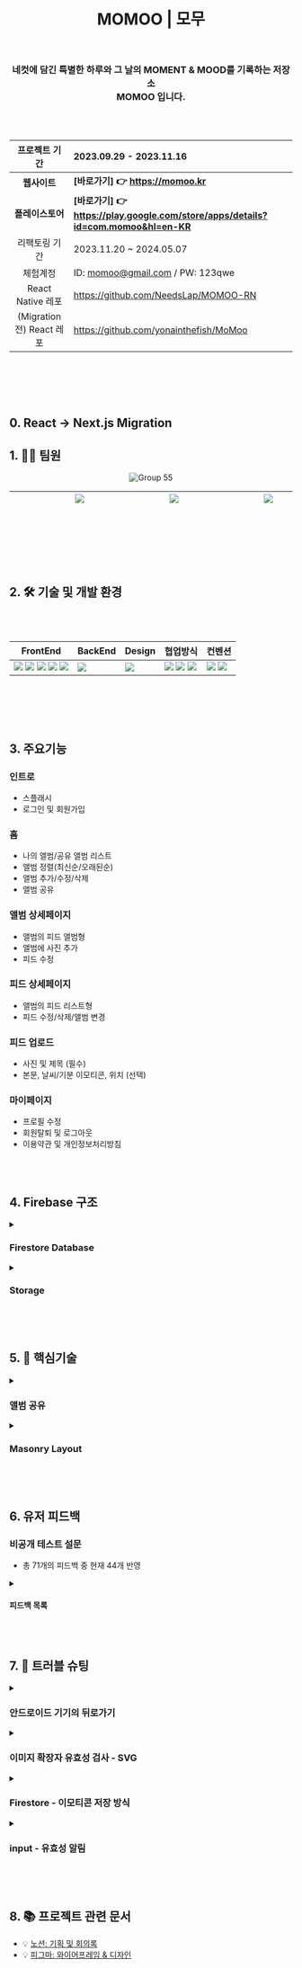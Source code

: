 <div align=center>

<h1> MOMOO |  모무 </h1>

<br>

<h3> 네컷에 담긴 특별한 하루와 그 날의 MOMENT & MOOD를 기록하는 저장소 <br>  MOMOO 입니다.</h3>
<br><br>

</div>

<div align=center>

|프로젝트 기간|2023.09.29 - 2023.11.16|
|:--:|:--|
|**웹사이트**|**[바로가기] 👉 https://momoo.kr**|
|**플레이스토어**|**[바로가기] 👉 https://play.google.com/store/apps/details?id=com.momoo&hl=en-KR**|
|리팩토링 기간|2023.11.20 ~ 2024.05.07|
|체험계정|ID: momoo@gmail.com / PW: 123qwe|
|React Native 레포|https://github.com/NeedsLap/MOMOO-RN|
|(Migration 전) React 레포|https://github.com/yonainthefish/MoMoo|

</div>

<br><br>
<br><br>

## 0. React -> Next.js Migration

## 1. ✍🏻 팀원 

<div align=center>

![Group 55](https://github.com/yonainthefish/MoMoo/assets/124084624/29847d64-d24d-442a-be55-8bb7a0dff014)

|&nbsp;&nbsp;&nbsp;&nbsp;&nbsp;&nbsp;&nbsp;&nbsp;&nbsp;&nbsp;&nbsp;&nbsp;&nbsp;&nbsp;&nbsp;&nbsp;&nbsp;&nbsp; <a href="https://github.com/KimHayeon1"><img src="https://img.shields.io/badge/GitHub-181717?style=flat&logo=GitHub&logoColor=white"/></a> &nbsp;&nbsp;&nbsp;&nbsp;&nbsp;&nbsp;&nbsp;&nbsp;&nbsp;&nbsp;&nbsp;&nbsp;&nbsp;&nbsp;&nbsp;&nbsp;&nbsp;&nbsp; | &nbsp;&nbsp;&nbsp;&nbsp;&nbsp;&nbsp;&nbsp;&nbsp;&nbsp;&nbsp;&nbsp;&nbsp;&nbsp;&nbsp;&nbsp;&nbsp;&nbsp;&nbsp; <a href="//github.com/suminson97"><img src="https://img.shields.io/badge/GitHub-181717?style=flat&logo=GitHub&logoColor=white"/></a> &nbsp;&nbsp;&nbsp;&nbsp;&nbsp;&nbsp;&nbsp;&nbsp;&nbsp;&nbsp;&nbsp;&nbsp;&nbsp;&nbsp;&nbsp;&nbsp;&nbsp;&nbsp;| &nbsp;&nbsp;&nbsp;&nbsp;&nbsp;&nbsp;&nbsp;&nbsp;&nbsp;&nbsp;&nbsp;&nbsp;&nbsp;&nbsp;&nbsp;&nbsp;&nbsp;&nbsp; <a href="//github.com/yonainthefish"><img src="https://img.shields.io/badge/GitHub-181717?style=flat&logo=GitHub&logoColor=white"/></a> &nbsp;&nbsp;&nbsp;&nbsp;&nbsp;&nbsp;&nbsp;&nbsp;&nbsp;&nbsp;&nbsp;&nbsp;&nbsp;&nbsp;&nbsp;&nbsp;&nbsp;&nbsp;|
|:---:|:---:|:---:|

</div>

<br><br>
<br><br>

  
## 2. 🛠️ 기술 및 개발 환경

<br><br>

<div align="center">

| FrontEnd | BackEnd | Design | 협업방식 | 컨벤션 |
| --- | --- | --- | --- | --- |
| <img src="https://img.shields.io/badge/Next.js-eeeeee?style=flat-square&logo=Next.js&logoColor=black"> <img src="https://img.shields.io/badge/React-61DAFB?style=flat-square&logo=React&logoColor=black"> <img src="https://img.shields.io/badge/React Native-61DAFB?style=flat-square&logo=React&logoColor=black"> <img src="https://img.shields.io/badge/styledcomponents-CC6699?style=flat-square&logo=styledcomponents&logoColor=white"> <img src="https://img.shields.io/badge/TypeScript-3178C6.svg?style=flat-square&logo=TypeScript&logoColor=white"> | <img src="https://img.shields.io/badge/firebase-F6820D?style=flat-square&logo=firebase&logoColor=white"> | <img src="https://img.shields.io/badge/figma-0d99ff?style=flat-square&logo=figma&logoColor=white"> | <img src="https://img.shields.io/badge/GitHub-181717?style=flat-square&logo=GitHub&logoColor=white"> <img src="https://img.shields.io/badge/Notion-000000.svg?style=flat-square&logo=Notion&logoColor=white"> <img src="https://img.shields.io/badge/Discord-5865F2?style=flat-square&logo=Discord&logoColor=white"> | <img src="https://img.shields.io/badge/Prettier-F7B93E.svg?style=flat-square&logo=Prettier&logoColor=black"> <img src="https://img.shields.io/badge/eslint-4B32C3?style=flat-square&logo=eslint&logoColor=white">|

</div>

<br><br>
<br><br>

## 3. 주요기능

### 인트로
- 스플래시
- 로그인 및 회원가입

### 홈
- 나의 앨범/공유 앨범 리스트
- 앨범 정렬(최신순/오래된순)
- 앨범 추가/수정/삭제
- 앨범 공유

### 앨범 상세페이지
- 앨범의 피드 앨범형
- 앨범에 사진 추가
- 피드 수정

### 피드 상세페이지
- 앨범의 피드 리스트형
- 피드 수정/삭제/앨범 변경

### 피드 업로드
- 사진 및 제목 (필수)
- 본문, 날씨/기분 이모티콘, 위치 (선택)

### 마이페이지
- 프로필 수정
- 회원탈퇴 및 로그아웃
- 이용약관 및 개인정보처리방침

<br><br>

## 4. Firebase 구조


<details>
  <summary><h3>Firestore Database</h3></summary>
  
  ```
    // {uid}/{uid}
    {
      sharedAlbums: Reference(albumDoc){}
    }
  
  
    // {uid}/{uid}/album/{albumId}
    {
      createdTime: Timestamp;
      feedList: String(feedId)[];
      name: String;
      sharedUsers: {uid:String; permission: "read"}[];
    }
  
    // {uid}/{uid}/feed/{feedId}
    {
      id: String;
      title: String;
      text: String;
      seletedAddress: String;
      album: String(albumName)[];
      emotionImage: String;
      weatherImage: String;
      timestamp: Timestamp;
    }
  ```
</details>

<details>
  <summary><h3>Storage</h3></summary>

  ```
    feed/{feedId + imageIndex}.{확장자}
    profile/{uid}.{확장자}
  ```
</details>

<br><br>

## 5. 📝 핵심기술

<details>
  <summary><h3>앨범 공유</h3></summary>

  **기능 소개**
  1. 사용자를 email(id)로 검색할 수 있다.
  2. 앨범을 공유하거나, 공유한 대상을 삭제할 수 있다.
  3. 홈에서 공유 앨범을 볼 수 있다.
  4. 공유 받은 앨범에 저장된 사진을 볼 수 있다.
  <br>
  
  **코드**
  1. 사용자 검색
  - Firebase Admin SDK를 사용하여, 사용자를 불러온다.
       
    ```js
      // src/app/api/user/route.ts
      adminApp.auth().getUserByEmail(email);
    ```
    
  <br>
   
  2. 공유/공유 취소
  - Firestore Database에 공유 정보 저장&삭제
    
    ```
      // [uid]/[uid]
      sharedAlbums: Reference(albumDoc)[] 

      // [uid]/[uid]/album/[albumId]
      sharedUsers: {uid, permission}[]
    ```

  <br>

  3. 홈 - 공유 앨범
  - Firestore에서 로그인한 사용자의 공유 앨범 리스트를 가져온다.
    ```js
      // src/utils/SDKUtils.ts
      
      const getSharedAlbums = async (
        uid: string,
      ): Promise<DocumentReference[]> => {
        const userDocRef = doc(appFireStore, uid, uid);
        const userDoc = (await getDoc(userDocRef)).data();
        return userDoc.sharedAlbums;
      };
    ```

  - 공유 앨범 데이터를 불러온다.
    ```js
      // src/app/api/album/sharing
      
      sharedAlbums.map(async (ref: DocumentReference) => {
        const albumData = await getDoc(ref).data();
        // (중략)
      });
    ```

  - 공유한 사용자 데이터를 불러온다.
    ```js
      // src/app/api/album/sharing
      
      const { displayName, email } =
        await adminAppAuth.getUser(sharedAlbumUserUid);
    ```
    
  <br>

  4. 공유 앨범 상세
  - 피드 리스트를 얻기 위해 공유 앨범/나의 앨범 구분없이 요청을 보낸다.  

    ```js
      // src/services/feed.ts
      // Path Parameter(uid, albumName)를 쿼리 매개변수로 요청에 추가하여 전송
      // 앨범 상세페이지 경로: {uid}/album/{albumName}
      // 피드 상세페이지 경로: {uid}/album/{albumName}/feed
  
      await fetch(
        `${API_URL}/feed?limit=${limit}&skip=${skip}&album=${albumName}&uid=${uid}`,
      );
    ```

  <br>
  
  - 쿠키의 uid(로그인한 사용자)와 쿼리 매개변수로 받은 uid(앨범 생성자)가 다를 경우 권한을 검사한다.
  
    ```js
      // src/app/api/route.ts
      export async function GET(req: NextRequest) {
        // 중략
  
        let hasPermission = true;
      
        if (userUid !== uid) {
          const sharedAlbums = await getSharedAlbums(userUid);
          hasPermission = await checkAlbumPermission(albumDoc, sharedAlbums);
        }
      
        if (!hasPermission) {
          return new Response('접근 권한이 없는 앨범입니다.', {
            status: 403,
          });
        }
  
        // 중략
      }
    ```
  
</details>

<details>
  <summary><h3>Masonry Layout</h3></summary>

  **CSS**
  - 부모 요소 CSS
    ```js
      // src/containers/albumDetail/StyledFeed.ts
      
      const StyledFeedList = styled.ul`
        display: grid;
        grid-template-columns: repeat(3, minmax(0, 1fr));
        margin: -8px -8px;
        grid-auto-rows: 1px;
      `;
    ```
  
  - 아이템 CSS
    ```js
      // src/components/AlbumItem/StyledAlbumItem.ts
    
      const StyledAlbumItem = styled.li`
        margin: 8px;
        position: relative;
      `;
    ```

  **JS**
  - gridRowEnd 값을 계산하는 커스텀훅
    ```js
      // src/hooks/useAlbumItemLayout.ts

      interface ImgSize {
        width: number;
        height: number;
      }
      
      function useAlbumItemLayout(node: HTMLLIElement) {
        const [imgSize, setImgSize] = useState<ImgSize | null>(null);
        const [gridRowEnd, setGridRowEnd] = useState('');
      
        useEffect(() => {
          const setLayout = async () => {
            if (!imgSize || !node) {
              return;
            }
      
            const height = node.clientWidth * (imgSize.height / imgSize.width);
            setGridRowEnd(`span ${Math.round(height + 16)}`);
          };
      
          setLayout();
        }, [imgSize]);
      
        return { setImgSize, gridRowEnd };
      }
    ```

    - gridRowEnd 값을 계산하기 위해 필요한 아이템 이미지 사이즈 구하기
      ```js
        <img
          onLoad={(e) =>
            setImgSize({
              width: e.currentTarget.naturalWidth,
              height: e.currentTarget.naturalHeight,
            })
          }
        />
      ```
        
</details>

<br><br>
  
## 6. 유저 피드백 

<h3>비공개 테스트 설문</h3>

- 총 71개의 피드백 중 현재 44개 반영

<details>
  <summary><h4>피드백 목록</h4></summary>
  
  <br>**회원가입**
  1. ~~이용약관 읽고 뒤로 오면 입력해 놓았던 내용이 사라지고, 모든 체크 박스가 해제됨~~[5a0b0d0](https://github.com/yonainthefish/MoMoo/commit/4a7aa70099d156101e2e70cfc2a4101454b5481b)
  2. ~~프로필 사진 변경 버튼에 마우스 커서를 가져다 놓았을 때, 손가락 모양으로 바뀌면 좋겠음~~[bdfc9ea](https://github.com/yonainthefish/MoMoo/commits/bdfc9ea415337d1e6ea7f37cf8143b1d4ebd9445)
  3. 버튼 하단부가 잘림. 앱이 전체적으로 하단부 UI가 잘림
  4. ~~'안녕하세요 모무입니다'라는 텍스트가 없으면 좋을 것 같음. 이미 스플래시에서 소개했기 때문~~[4f05ab6](https://github.com/yonainthefish/MoMoo/commit/700dead85b55bea6e915862c372f8d7bb04747de)
  5. ~~아이디가 로그인용인지 사람들에게 보이는 용인지 모르겠음~~(username -> nickname)

  <br>**프로필 수정**
  1. ~~프로필 수정 기능에서 사진 크기 2MB 이내라서 핸드폰으로 찍은 사진은 등록이 안 됨~~(src/hooks/useProfileImg.ts)
  2. ~~계정 재인증 모달 - 비밀번호가 마스킹 처리되면 좋겠음~~[7e75388](https://github.com/yonainthefish/MoMoo/commit/7e75388ab4da790bb162bcfd589ed7126dfd9961)
  3. ~~프로필 설정이 수정인 건지 헷갈림~~[6167780](https://github.com/yonainthefish/MoMoo/commit/6167780fd776dd28810a9c828866586116ce182d)
  4. ~~탈퇴 모달 하단부가 잘림~~[#227](https://github.com/yonainthefish/MoMoo/pull/227)
  
  <br>**홈**
  1. 플러스 아이콘이 앨범 추가 버튼인지 헷갈림
  2. ~~앨범 이름을 입력하지 않아도 앨범 추가 가능~~[#236](https://github.com/yonainthefish/MoMoo/pull/236)
  3. ~~앨범 수정/삭제 모달에 있는 체크 표시의 기능을 모르겠음~~(저장 버튼: 체크 아이콘 -> '저장' 텍스트)
  4. ~~앨범 생성 시, 엔터를 눌러서 저장 가능하면 좋겠음~~[91d0fe3](https://github.com/yonainthefish/MoMoo/pull/255/commits/91d0fe34d2866947a47bbfb2cf95ae70cc7e22d7)
  5. ~~같은 이름으로 앨범을 여러 개 만들 수 있음~~[#236](https://github.com/yonainthefish/MoMoo/pull/236)
  6. ~~현재 앨범 `...` 버튼(더보기) 클릭 시, 앨범 수정/삭제 모달이 열리는데 기능을 명료화하면 더 좋을 것 같음~~(더보기 클릭 시, 선택 모달이 뜨도록 변경)[01e4d5f](https://github.com/yonainthefish/MoMoo/commit/01e4d5f2af83c30052c8eb995f1f630e3470d194)[b825983](https://github.com/yonainthefish/MoMoo/commit/b825983413259eb93d7934de13ff71f439b9d3f3)
  7. ~~앨범 하단부가 잘림~~[571a714](https://github.com/yonainthefish/MoMoo/commits/571a714a215e4ec15ec8caea240c0d893307ded2)
  8. ~~앨범명을 입력하고 저장 버튼을 여러 번 누르면 앨범이 여러개 생성됨~~[692c719](https://github.com/yonainthefish/MoMoo/commits/692c7190afdfdc2715f84302eae148a802d19b76)
  9. ~~앨범 수정/삭제 모달의 버튼을 여러 번 누르면 에러 페이지("존재하지 않는 페이지입니다")로 이동됨<br>
     상황 재현: 버튼이 위치한 곳을 계속해서 클릭하면, 생성이 완료될 때 모달이 닫히는 동시에 앨범이 클릭 됨 -> 클릭 된 앨범의 제목이 없을 시, 유효하지 않은 주소로 이동됨~~[#236](https://github.com/yonainthefish/MoMoo/pull/236)
  10. 모달창이 띄워졌을 때 버튼은 눌러지지 않지만 스크롤이 가능
  11. ~~앨범 필터 버튼이 너무 작음~~[036022a](https://github.com/yonainthefish/MoMoo/commits/036022a0ddaf4a805c6d8937f37f471f3e57cd7f)
  12. ~~앨범 제목 글자 수의 제한이 없음~~[536bae6](https://github.com/yonainthefish/MoMoo/commits/536bae6131017c614fdf0c200b524b3b2f70b9c6)
  13. ~~정렬 기준 누르고 나서 다른 부분 터치했을 때 정렬창이 꺼졌으면 함~~[9b16fbf](https://github.com/yonainthefish/MoMoo/pull/255/commits/9b16fbfd98745b97d6ddb3032892cb8b0f1e7db7)
  
  <br>**앨범 상세 페이지**
  1. ~~게시글이 많아질수록 '앨범에 게시글 추가 버튼'도 뒤로 밀려서 누르러 가기 힘들어짐~~[5bbe7dd](https://github.com/NeedsLap/MOMOO-Nextjs/commit/5bbe7dd6728c3dac51c03461a7b9f1c4d855f31b)[63fa419](https://github.com/NeedsLap/MOMOO-Nextjs/commit/63fa4197a02e67b4e702f51945d742cc9fd6f95e)
  2. ~~목록형, 앨범형 선택 가능하면 좋겠음~~[fe9614f](https://github.com/NeedsLap/MOMOO-Nextjs/commit/fe9614f14268176480502b19654b6e63d944af61)
  3. 날짜, 제목이 보였으면 좋겠음
  
  <br>**게시물 상세 페이지**
  1. ~~제목과 본문이 글자 크기 차이가 크게 안 나서 색상이나 폰트 사이즈를 좀 더 조절하면 좋겠음~~[17cc95d](https://github.com/NeedsLap/MOMOO-Nextjs/commits/17cc95d56d6833d396725c6504f8add8a0155196)

  
  <br>**게시물 업로드**
  1. 한 번에 여러 장의 사진을 등록할 수 있으면 좋겠음
    -> input 파일 선택이 익숙하지 않은 사용자로 추정
  2. 처음에 모든 selectbox가 닫혀있어서 한 번 더 눌러야 하는 게 사용성이 안 좋은 것 같음
  3. 뭔가 지도의 핀을 움직여서 위치를 선택할 수 있는 기능이 있으면 좋겠음
  4. ~~체크 표시가 위치 추가 버튼이라는 것을 알기 어려웠음~~[#52](https://github.com/NeedsLap/MOMOO-Nextjs/issues/52)
  5. 업로드 버튼은 포커스가 마지막에 되면 좋겠음[#74](https://github.com/NeedsLap/MOMOO-Nextjs/issues/74)
  6. ~~오늘의 날씨에서 비와 눈의 구분이 모호함~~[89f4104](https://github.com/NeedsLap/MOMOO-Nextjs/commit/89f4104e0bba45b261f2f2e03a2e4469c2d4d58c)
  7. 지도에서 내가 원하는 부분을 터치하여 지정할 수 있으면 좋겠음
  8. 위치 추가란을 열었을 때, 아래로 드래그하여 오늘의 날씨도 볼 수 있으면 좋겠음
  9. ~~앨범이 복수 선택 가능해서 좋음~~
  10. ~~ESC를 누르면 모달이 닫히면 좋겠음~~[61d1e8a](https://github.com/yonainthefish/MoMoo/commit/61d1e8a50193d503ba1eeba5fc7fc4a849de1834)
  11. ~~기존 사진에 추가할 사진만 선택했는데, 기존 사진은 없어짐~~[#269](https://github.com/yonainthefish/MoMoo/pull/269)
  12. ~~사진이 최대 3장이 올라가는데 따로 안내 사항이 없는 점이 아쉬움~~[#269](https://github.com/yonainthefish/MoMoo/pull/269)
  13. 위치 추가의 경우 지도에 표시되는 장소를 확대하고 축소하는 기능을 사용할 때 만약 input에 커서가 들어가 있는 경우 (검색어를 입력하고 바로 지도를 확대하는 경우) 확대 축소할 때마다 input에 자꾸 포커스가 들어감. input에서 포커스를 빼야(뒤로가기 버튼 눌러야) 깔끔하게 확대축소가 가능함
  14. 검색어를 모호하게 입력했을 때 선택지가 없는게 아쉬움(서울로 입력하면 경복궁이 선택됨)
  15. ~~필수 항목을 알 수 없어서 불편함~~[#269](https://github.com/yonainthefish/MoMoo/pull/269)
  16. 앨범 선택 시, 새로운 앨범을 만들어서 그 앨범에 바로 추가할 수 있으면 좋겠음
  17. 사진 업로드 버튼에 포커스가 되면 좋겠음[#74](https://github.com/NeedsLap/MOMOO-Nextjs/issues/74)
  18. 사진뿐만 아니라 동영상도 저장할 수 있으면 좋겠음
  19. 탭바가 있어도 좋을 듯함
  20. ~~업로드되는 사진의 확장명을 추가하면 좋겠음(gif 등)~~[#53](https://github.com/NeedsLap/MOMOO-Nextjs/issues/53)
  21. ~~게시물 제목과 게시물 본문은 공백 포함 500자까지 제한 있음(안내 필요)~~[#269](https://github.com/yonainthefish/MoMoo/pull/269)
  22. ~~위치 선택 시, 지도가 뜨지 않는 버그~~(Kakao Developers에 주소 추가)
  23. ~~날씨와 기분 셀렉트 박스가 선택되지 않는 버그(위치 선택 오픈 시, 지도가 뜨지 않지만 영역을 차지하며 날씨/기분 셀렉트 박스를 가리고 있어서 선택되지 않음)~~
  
  <br>**게시물 수정**
  1. 원래 있던 정보들이 사라짐. 기존 정보들이 함께 떠 있는 상태에서 수정할 수 있으면 좋겠음

  <br>**앱**
  1. ~~안드로이드 기기의 뒤로가기 버튼을 누르면 앱이 종료됨~~[dc43540](https://github.com/NeedsLap/MOMOO-RN/commit/dc4354035b1fa3dd67586967f4874495e55c53f5)
  
  <br>**기타**
  1. ~~스크롤을 하며 계속해서 게시글을 보고 싶음~~[fe9614f](https://github.com/NeedsLap/MOMOO-Nextjs/commit/fe9614f14268176480502b19654b6e63d944af61)
  2. ~~앨범을 필수로 생성해야 사진이 업로드할 수 있거나, 앨범 생성 전 사진을 업로드해도 기본 앨범에 사진이 업로드되면 좋겠음<br>
     상황: 회원가입 시, '전체 보기' 앨범이 자동 생성되나 사용자는 인지하지 못함<br>
     해결1: 기존엔 업로드 후 이동한 피드 상세 페이지에서 해당 피드에 대한 정보만 볼 수 있음. '전체 보기'의 피드 상세 페이지로 이동하도록 변경하여, '전체 보기' 앨범이 자동 생성되고 해당 앨범에 저장되었음을 인지할 수 있도록 함~~(`${userUid}/전체 보기/feed`)<br>
     해결2: 회원가입 시, 튜토리얼
  4. ~~사진 슬라이드가 동작하지 않음<br>
    4-1. 업로드~~[3aabb70](https://github.com/yonainthefish/MoMoo/commits/71ad3d4470e98d2c34df6fbbe5391596f54aeee5)<br>
    ~~4-2. 게시물 상세 페이지~~[#35](https://github.com/NeedsLap/MOMOO-Nextjs/pull/35)
  5. ~~게시글 수정 후 게시글에서 `<` 뒤로가기 아이콘을 누르면 다시 게시글 수정 페이지가 나와서 불편함<br>
    - 개선: 게시물 수정 페이지 -> 모달로 통일~~[#32](https://github.com/NeedsLap/MOMOO-Nextjs/issues/32)
  6. ~~게시글 삭제를 하면 기존에 있던 페이지가 아니라 새 게시글 작성하는 페이지가 나와서 불편함
    - 상황: 게시물 생성 후 삭제 시 이전 페이지인 새 게시글 페이지로 이동됨
    - 개선: 새 게시글 페이지(게시물 업로드 페이지) -> 모달로 통일~~[#39](https://github.com/NeedsLap/MOMOO-Nextjs/pull/39)
  7. ~~confirm 창이나 alert창을 직접 만들지 않아서 UI가 예쁘지 않음~~[#191](https://github.com/yonainthefish/MoMoo/issues/191)
  8. 캘린더 형식으로 업로드한 날짜를 지정해 확인할 수 있는 기능이 있으면 좋겠음
  9. 앱 잠금 기능이 있으면 좋겠음
  10. ~~공유 기능 추가 희망~~[#253](https://github.com/yonainthefish/MoMoo/issues/253)
  11. 예쁜 이미지 사진으로 만들어져 사진으로 공유할 수 있으면 좋겠음
  12. ~~내비게이션 바에 홈 버튼이 a 태그와 button 태그로 이루어져서 포커스가 두 번 됨~~(#241)[https://github.com/yonainthefish/MoMoo/issues/241](270938c)[https://github.com/yonainthefish/MoMoo/commit/270938caf1635d0ee1eb806c8d0c7cd91535da98]
  13. ~~모달이 나왔을 땐, 모달 내에서만 포커스가 이동하면 좋겠음~~(#245)[https://github.com/yonainthefish/MoMoo/issues/245]
  14. ~~유효하지 않은 URL 접속 시, 내비게이션바는 나오면 좋을 것 같음~~(#231)[https://github.com/yonainthefish/MoMoo/issues/231]
  15. 아이콘의 퀄리티가 더 발전하면 좋겠음
  16. 앱의 컨셉이 더 분명하면 좋을 것 같음<br>
    16-1. 사진 업로드 메인일 경우, 앨범 상세 페이지에서 사용자가 업로드한 사진들이 모였을 때 뿌듯함을 느낄 만한 디자인 요소 추가하면 좋겠음<br>
    16-2. 일기 기능이 메인일 경우,<br>
      - 폰트 속성 변화 기능을 추가하면 좋겠음<br>
      - 나의 하루 기분을 주간/월간 그래프로 확인할 수 있는 기능 추가하면 좋겠음
  17. 튜토리얼이나 사용법을 알려주는 기능이 있으면 좋겠음
  18. 앨범이 여러 개가 되는 경우 스크롤이 너무 길어져서 핸드폰의 갤러리처럼 작아도 좋을 듯 함
  19. 전체보기가 시선을 강탈함
  20. ~~마이페이지 창에서 유저 프로필 기능을 따로 사용하지 않는다면 빼면 좋겠음(되는 줄 알고 몇 번 클릭함)~~[#91](https://github.com/NeedsLap/MOMOO-Nextjs/issues/91)
  21. 다른 사람과의 채팅 기능이 있었으면 신선할 것 같음

</details>
<br><br>
  
## 7. 🐛 트러블 슈팅

<details>
  <summary><h3>안드로이드 기기의 뒤로가기</h3></summary>
  1. 뒤로가기 클릭 시, 앱이 닫히는 이슈
    - 해결: 기기의 뒤로가기 클릭 시, 이전 페이지가 존재할 경우, 앱이 닫히지 않고(return true), 이전 페이지로 돌아가도록(웹뷰 요소의 goBack 메서드) 수정
  2. 뒤로가기 클릭 시, 게시물 업로드/수정 모달이 계속 열려있는 이슈
    - 원인: 게시물 업로드/수정 상태가 전역으로 관리되고 페이지 상위 컴포넌트에서 렌더링되기 때문에, 이전 페이지로 이동해도 모달은 닫히지 않음
    - 해결: 모바일에선 게시물 업로드/수정 모달을 페이지로 변경
  3. 게시물 업로드/수정 후 게시물 상세페이지에서 뒤로가기 클릭 시, 게시물 업로드/수정 페이지로 돌아가는 이슈
    - 상황: 게시물 업로드/수정 화면으로 돌아가는 흐름에 불편하다는 피드백을 받음
    - 해결: 모바일에서도 게시물 업로드/수정을 모달로 되돌리고, 웹뷰 통신을 통해, 뒤로가기 클릭 시, 모달이 닫히도록 변경
</details>

<details>
  <summary><h3>이미지 확장자 유효성 검사 - SVG</h3></summary>
</details>

<details>
  <summary><h3>Firestore - 이모티콘 저장 방식</h3></summary>
</details>

<details>
  <summary><h3>input - 유효성 알림</h3></summary>
</details>

<br><br>

## 8. 📚 프로젝트 관련 문서
- 💡 [노션: 기획 및 회의록](https://lumbar-distance-384.notion.site/momoo-moment-mood-33ccb07d75264f9d9bd1b1ca265f8db3)
- 💡 [피그마: 와이어프레임 & 디자인](https://www.figma.com/file/IXS4UPRbunlz1cI0ka5koi/momoo-design?type=design&node-id=74-2789&mode=design&t=pVd3Uehs4a6wFHNW-0)
<br><br>
<br><br>

